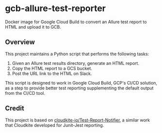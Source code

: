 # gcb-allure-test-reporter

Docker image for Google Cloud Build to convert an Allure test report to HTML and upload it to GCB.

## Overview

This project maintains a Python script that performs the following tasks:

1. Given an Allure test results directory, generate an HTML report.
1. Copy the HTML report to a GCS bucket.
1. Post the URL link to the HTML on Slack.

This script is designed to work in Google Cloud Build, GCP's CI/CD solution, as a step to provide better test reporting supplementing the default output from the CI/CD tool.

## Credit

This project is based on [cloudkite-io/Test-Report-Notifier](https://github.com/cloudkite-io/Test-Report-Notifier), a similar work that Cloudkite developed for Junit-Jest reporting.
